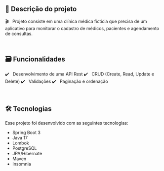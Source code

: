 ## 📑 Descrição do projeto

:clapper: &nbsp; Projeto consiste em uma clínica médica fictícia que precisa de um aplicativo para monitorar o cadastro de médicos, pacientes e agendamento de consultas.


<br/>

## 🗃️ Funcionalidades

✔️ &nbsp; Desenvolvimento de uma API Rest
✔️ &nbsp; CRUD (Create, Read, Update e Delete)
✔️ &nbsp; Validações
✔️ &nbsp; Paginação e ordenação

<br/>

## 🛠 Tecnologias

Esse projeto foi desenvolvido com as seguintes tecnologias:

* Spring Boot 3
* Java 17
* Lombok
* PostgreSQL
* JPA/Hibernate
* Maven
* Insomnia
<br/>
